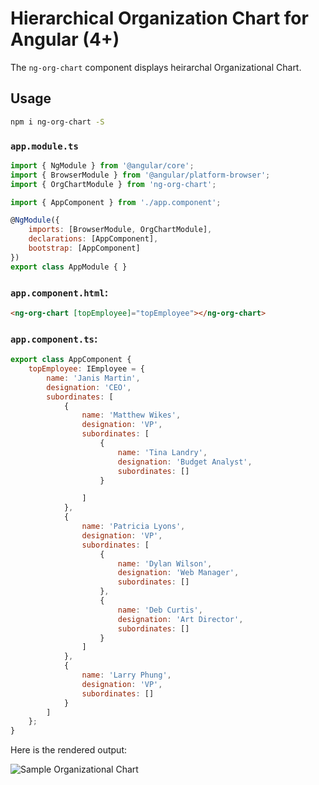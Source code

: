 # Hierarchical Organization Chart for Angular (4+)

The `ng-org-chart` component displays heirarchal Organizational Chart.

## Usage
```bash
npm i ng-org-chart -S
```

### `app.module.ts`
```js
import { NgModule } from '@angular/core';
import { BrowserModule } from '@angular/platform-browser';
import { OrgChartModule } from 'ng-org-chart';

import { AppComponent } from './app.component';

@NgModule({
    imports: [BrowserModule, OrgChartModule],
    declarations: [AppComponent],
    bootstrap: [AppComponent]
})
export class AppModule { }
```

### `app.component.html`:
```html
<ng-org-chart [topEmployee]="topEmployee"></ng-org-chart>
```

### `app.component.ts`:
```js
export class AppComponent {
    topEmployee: IEmployee = {
        name: 'Janis Martin',
        designation: 'CEO',
        subordinates: [
            {
                name: 'Matthew Wikes',
                designation: 'VP',
                subordinates: [
                    {
                        name: 'Tina Landry',
                        designation: 'Budget Analyst',
                        subordinates: []
                    }

                ]
            },
            {
                name: 'Patricia Lyons',
                designation: 'VP',
                subordinates: [
                    {
                        name: 'Dylan Wilson',
                        designation: 'Web Manager',
                        subordinates: []
                    },
                    {
                        name: 'Deb Curtis',
                        designation: 'Art Director',
                        subordinates: []
                    }
                ]
            },
            {
                name: 'Larry Phung',
                designation: 'VP',
                subordinates: []
            }
        ]
    };
}
```

Here is the rendered output:

![Sample Organizational Chart](https://raw.githubusercontent.com/nulldev07/org-chart/master/sample-org-chart.png)
